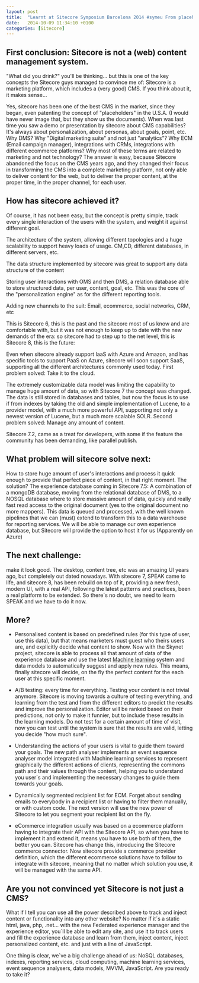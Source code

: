 ```yaml
---
layout: post
title:  "Learnt at Sitecore Symposium Barcelona 2014 #symeu From placeholders to the experience database"
date:   2014-10-09 11:34:10 +0100
categories: [Sitecore]
---
```


## First conclusion: Sitecore is not a (web) content management system.

"What did you drink?" you'll be thinking… but this is one of the key concepts the Sitecore guys managed to convince me of: Sitecore is a marketing platform, which includes a (very good) CMS. If you think about it, it makes sense…

Yes, sitecore has been one of the best CMS in the market, since they began, even patenting the concept of "placeholders" in the U.S.A. (I would have never image that, but they show us the documents).
When was last time you saw a demo or presentation by sitecore about CMS capabilities? It's always about personalization, about personas, about goals, point, etc.
Why DMS? Why "Digital marketing suite" and not just "analytics"?
Why ECM (Email campaign manager), integrations with CRMs, integrations with different ecommerce platforms?
Why most of these terms are related to marketing and not technology?
The answer is easy, because Sitecore abandoned the focus on the CMS years ago, and they changed their focus in transforming the CMS into a complete marketing platform, not only able to deliver content for the web, but to deliver the proper content, at the proper time, in the proper channel, for each user.

## How has sitecore achieved it?
Of course, it has not been easy, but the concept is pretty simple, track every single interaction of the users with the system, and weight it against different goal.

The architecture of the system, allowing different topologies and a huge scalability to support heavy loads of usage. CM,CD, different databases, in different servers, etc.

The data structure implemented by sitecore was great to support any data structure of the content

Storing user interactions with OMS and then DMS, a relation database able to store structured data, per user, content, goal, etc. This was the core of the "personalization engine" as for the different reporting tools.

Adding new channels to the suit: Email, ecommerce, social networks, CRM, etc

This is Sitecore 6, this is the past and the sitecore most of us know and are comfortable with, but it was not enough to keep up to date with the new demands of the era: so sitecore had to step up to the net level, this is Sitecore 8, this is the future:

Even when sitecore already support IaaS with Azure and Amazon, and has specific tools to support PaaS on Azure, sitecore will soon support SaaS, supporting all the different architectures commonly used today. First problem solved: Take it to the cloud.

The extremely customizable data model was limiting the capability to manage huge amount of data, so with Sitecore 7 the concept was changed. The data is still stored in databases and tables, but now the focus is to use if from indexes by taking the old and simple implementation of Lucene, to a provider model, with a much more powerful API, supporting not only a newest version of Lucene, but a much more scalable SOLR. Second problem solved: Manage any amount of content.

Sitecore 7.2, came as a treat for developers, with some if the feature the community has been demanding, like parallel publish.

## What problem will sitecore solve next:
How to store huge amount of user's interactions and process it quick enough to provide that perfect piece of content, in that right moment. The solution? The experience database coming in Sitecore 7.5: A combination of a mongoDB database, moving from the relational database of DMS, to a NOSQL database where to store massive amount of data, quickly and really fast read access to the original document (yes to the original document no more mappers). This data is queued and processed, with the well known pipelines that we can (must) extend to transform this to a data warehouse for reporting services. We will be able to manage our own experience database, but Sitecore will provide the option to host it for us (Apparently on Azure)

## The next challenge:
make it look good. The desktop, content tree, etc was an amazing UI years ago, but completely out dated nowadays. With sitecore 7, SPEAK came to life, and sitecore 8, has been rebuild on top of it, providing a new fresh, modern UI, with a real API, following the latest patterns and practices, been a real platform to be extended. So there´s no doubt, we need to learn SPEAK and we have to do it now.

## More?

- Personalised content is based on predefined rules (for this type of user, use this data), but that means marketers must guest who theirs users are, and explicitly decide what content to show. Now with the Skynet project, sitecore is able to process all that amount of data of the experience database and use the latest [Machine learning](https://azure.microsoft.com/en-us/services/machine-learning/) system and data models to automatically suggest and apply new rules. This means, finally sitecore will decide, on the fly the perfect content for the each user at this specific moment.

- A/B testing: every time for everything. Testing your content is not trivial anymore. Sitecore is moving towards a culture of testing everything, and learning from the test and from the different editors to predict the results and improve the personalization. Editor will be ranked based on their predictions, not only to make it funnier, but to include these results in the learning models. Do not test for a certain amount of time of visit, now you can test until the system is sure that the results are valid, letting you decide "how much sure".

- Understanding the actions of your users is vital to guide them toward your goals. The new path analyser implements an event sequence analyser model integrated with Machine learning services to represent graphically the different actions of clients, representing the commons path and their values through the content, helping you to understand you user´s and implementing the necessary changes to guide them towards your goals.

- Dynamically segmented recipient list for ECM. Forget about sending emails to everybody in a recipient list or having to filter them manually, or with custom code. The next version will use the new power of Sitecore to let you segment your recipient list on the fly.

- eCommerce integration usually was based on a ecommerce platform having to integrate their API with the Sitecore API, so when you have to implement it and extend it, means you have to use both of them, the better you can. Sitecore has change this, introducing the Sitecore commerce connector. Now sitecore provide a commerce provider definition, which the different ecommerce solutions have to follow to integrate with sitecore, meaning that no matter which solution you use, it will be managed with the same API.

## Are you not convinced yet Sitecore is not just a CMS?

What if I tell you can use all the power described above to track and inject content or functionality into any other website? No matter if it´s a static html, java, php, .net… with the new Federated experience manager and the experience editor, you´ll be able to edit any site, and use it to track users and fill the experience database and learn from them, inject content, inject personalized content, etc. and just with a line of JavaScript.

One thing is clear, we´ve a big challenge ahead of us: NoSQL databases, indexes, reporting services, cloud computing, machine learning services, event sequence analysers, data models, MVVM, JavaScript. Are you ready to take it?